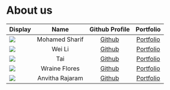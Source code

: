 # About us

| Display                                             |      Name       |              Github Profile               |                                  Portfolio                                  |
|-----------------------------------------------------|:---------------:|:-----------------------------------------:|:---------------------------------------------------------------------------:|
| ![](https://via.placeholder.com/100.png?text=Photo) | Mohamed Sharif  |    [Github](https://github.com/shxr3f)    |                      [Portfolio](docs/team/johndoe.md)                      |
| ![](https://via.placeholder.com/100.png?text=Photo) |     Wei Li      |   [Github](https://github.com/tanweili)   |                      [Portfolio](docs/team/johndoe.md)                      |
| ![](https://via.placeholder.com/100.png?text=Photo) |       Tai       |  [Github](https://github.com/kktai1512)   |                      [Portfolio](docs/team/johndoe.md)                      |
| ![](https://via.placeholder.com/100.png?text=Photo) |  Wraine Flores  | [Github](https://github.com/wraineflores) | [Portfolio](https://github.com/wraineflores/tp/blob/master/docs/AboutUs.md) |
| ![](https://via.placeholder.com/100.png?text=Photo) | Anvitha Rajaram |  [Github](https://github.com/Anvitha-r)   |                      [Portfolio](docs/team/johndoe.md)                      |
